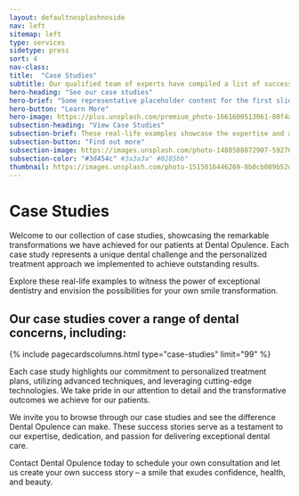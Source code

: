 ```yaml
---
layout: defaultnosplashnoside
nav: left
sitemap: left
type: services
sidetype: press
sort: 4
nav-class: 
title:  "Case Studies"
subtitle: Our qualified team of experts have compiled a list of success stories for your peace of mind
hero-heading: "See our case studies"
hero-brief: "Some representative placeholder content for the first slide"
hero-button: "Learn More"
hero-image: https://plus.unsplash.com/premium_photo-1661600513061-80f4a662375d?ixlib=rb-4.0.3&ixid=MnwxMjA3fDB8MHxwaG90by1wYWdlfHx8fGVufDB8fHx8&auto=format&fit=crop&w=1770&q=80
subsection-heading: "View Case Studies"
subsection-brief: These real-life examples showcase the expertise and attention to detail that sets Dental Opulence apart. Be inspired by the success stories and envision the possibilities for your own smile transformation.
subsection-button: "Find out more"
subsection-image: https://images.unsplash.com/photo-1488508872907-592763824245?ixlib=rb-4.0.3&ixid=MnwxMjA3fDB8MHxwaG90by1wYWdlfHx8fGVufDB8fHx8&auto=format&fit=crop&w=1770&q=80
subsection-color: "#3d454c" #3a3a3a" #0285bb"
thumbnail: https://images.unsplash.com/photo-1515016446269-8b0cb089b52d?ixlib=rb-4.0.3&ixid=MnwxMjA3fDB8MHxwaG90by1wYWdlfHx8fGVufDB8fHx8&auto=format&fit=crop&w=1770&q=80
---
```

# Case Studies

Welcome to our collection of case studies, showcasing the remarkable transformations we have achieved for our patients at Dental Opulence. Each case study represents a unique dental challenge and the personalized treatment approach we implemented to achieve outstanding results.

Explore these real-life examples to witness the power of exceptional dentistry and envision the possibilities for your own smile transformation.

## Our case studies cover a range of dental concerns, including:

{% include pagecardscolumns.html type="case-studies" limit="99" %}

Each case study highlights our commitment to personalized treatment plans, utilizing advanced techniques, and leveraging cutting-edge technologies. We take pride in our attention to detail and the transformative outcomes we achieve for our patients.

We invite you to browse through our case studies and see the difference Dental Opulence can make. These success stories serve as a testament to our expertise, dedication, and passion for delivering exceptional dental care.

Contact Dental Opulence today to schedule your own consultation and let us create your own success story – a smile that exudes confidence, health, and beauty.
